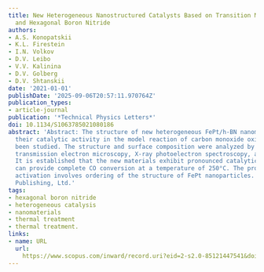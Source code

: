 ```yaml
---
title: New Heterogeneous Nanostructured Catalysts Based on Transition Metal Nanoparticles
  and Hexagonal Boron Nitride
authors:
- A.S. Konopatskii
- K.L. Firestein
- I.N. Volkov
- D.V. Leibo
- V.V. Kalinina
- D.V. Golberg
- D.V. Shtanskii
date: '2021-01-01'
publishDate: '2025-09-06T20:57:11.970764Z'
publication_types:
- article-journal
publication: '*Technical Physics Letters*'
doi: 10.1134/S1063785021080186
abstract: 'Abstract: The structure of new heterogeneous FePt/h-BN nanomaterials and
  their catalytic activity in the model reaction of carbon monoxide oxidation have
  been studied. The structure and surface composition were analyzed by methods of
  transmission electron microscopy, X-ray photoelectron spectroscopy, and X-ray diffraction.
  It is established that the new materials exhibit pronounced catalytic activity and
  can provide complete CO conversion at a temperature of 250°C. The process of thermal
  activation involves ordering of the structure of FePt nanoparticles. © 2021, Pleiades
  Publishing, Ltd.'
tags:
- hexagonal boron nitride
- heterogeneous catalysis
- nanomaterials
- thermal treatment
- thermal treatment.
links:
- name: URL
  url: 
    https://www.scopus.com/inward/record.uri?eid=2-s2.0-85121447541&doi=10.1134%2fS1063785021080186&partnerID=40&md5=0993ea13f4b976cddd7b07bc4aa5d9bd
---
```

